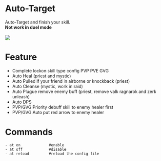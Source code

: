 # Auto-Target
Auto-Target and finish your skill.</br>
**Not work in duel mode**</br>
</br>
![](autoTarget.gif)</br>
# Feature
- Complete lockon skill type config PVP PVE GVG
- Auto Heal (priest and mystic)
- Auto Pulled if your friend in airborne or knockback (priest)
- Auto Cleanse (mystic, work in raid)
- Auto Plugue remove enemy buff (priest, remove valk ragnarok and zerk unleash)
- Auto DPS
- PVP/GVG Priority debuff skill to enemy healer first
- PVP/GVG Auto put red arrow to enemy healer

# Commands
```
- at on             #enable
- at off            #disable
- at reload         #reload the config file
```
